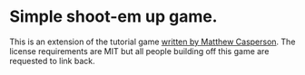 # Simple shoot-em up game.

This is an extension of the tutorial game [written by Matthew Casperson](http://www.brighthub.com/hubfolio/matthew-casperson/blog/archive/2010/01/06/pushbutton-engine-tutorials.aspx).  The license requirements are MIT but all people building off this game are requested to link back.
